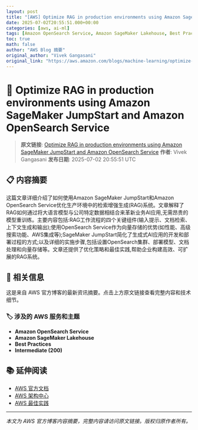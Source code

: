 ```yaml
---
layout: post
title: "[AWS] Optimize RAG in production environments using Amazon SageMaker JumpStart and Amazon OpenSearch Service"
date: 2025-07-02T20:55:51.000+00:00
categories: [aws, ai-ml]
tags: [Amazon OpenSearch Service, Amazon SageMaker Lakehouse, Best Practices, Intermediate (200)]
toc: true
math: false
author: "AWS Blog 摘要"
original_author: "Vivek Gangasani"
original_link: "https://aws.amazon.com/blogs/machine-learning/optimize-rag-in-production-environments-using-amazon-sagemaker-jumpstart-and-amazon-opensearch-service/"
---
```


# 🤖 Optimize RAG in production environments using Amazon SageMaker JumpStart and Amazon OpenSearch Service

> **原文链接**: [Optimize RAG in production environments using Amazon SageMaker JumpStart and Amazon OpenSearch Service](https://aws.amazon.com/blogs/machine-learning/optimize-rag-in-production-environments-using-amazon-sagemaker-jumpstart-and-amazon-opensearch-service/)
> **作者**: Vivek Gangasani
> **发布日期**: 2025-07-02 20:55:51 UTC

## 📋 内容摘要

这篇文章详细介绍了如何使用Amazon SageMaker JumpStart和Amazon OpenSearch Service优化生产环境中的检索增强生成(RAG)系统。文章解释了RAG如何通过将大语言模型与公司特定数据相结合来革新业务AI应用,无需昂贵的模型重训练。主要内容包括:RAG工作流程的四个关键组件(输入提示、文档检索、上下文生成和输出);使用OpenSearch Service作为向量存储的优势(如性能、高级搜索功能、AWS集成等);SageMaker JumpStart简化了生成式AI应用的开发和部署过程的方式;以及详细的实施步骤,包括设置OpenSearch集群、部署模型、文档处理和向量存储等。文章还提供了优化策略和最佳实践,帮助企业构建高效、可扩展的RAG系统。

## 🔗 相关信息

这是来自 AWS 官方博客的最新资讯摘要。点击上方原文链接查看完整内容和技术细节。

### 🏷️ 涉及的 AWS 服务和主题

- **Amazon OpenSearch Service**
- **Amazon SageMaker Lakehouse**
- **Best Practices**
- **Intermediate (200)**

## 📚 延伸阅读

- [AWS 官方文档](https://docs.aws.amazon.com/)
- [AWS 架构中心](https://aws.amazon.com/architecture/)
- [AWS 最佳实践](https://aws.amazon.com/architecture/well-architected/)

---

*本文为 AWS 官方博客内容摘要，完整内容请访问原文链接。版权归原作者所有。*
